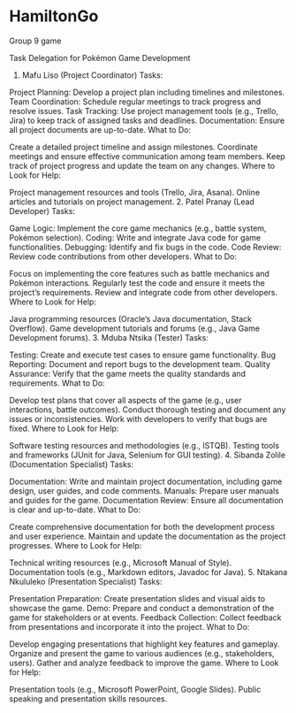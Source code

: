 # HamiltonGo
Group 9 game

Task Delegation for Pokémon Game Development
1. Mafu Liso (Project Coordinator)
Tasks:

Project Planning: Develop a project plan including timelines and milestones.
Team Coordination: Schedule regular meetings to track progress and resolve issues.
Task Tracking: Use project management tools (e.g., Trello, Jira) to keep track of assigned tasks and deadlines.
Documentation: Ensure all project documents are up-to-date.
What to Do:

Create a detailed project timeline and assign milestones.
Coordinate meetings and ensure effective communication among team members.
Keep track of project progress and update the team on any changes.
Where to Look for Help:

Project management resources and tools (Trello, Jira, Asana).
Online articles and tutorials on project management.
2. Patel Pranay (Lead Developer)
Tasks:

Game Logic: Implement the core game mechanics (e.g., battle system, Pokémon selection).
Coding: Write and integrate Java code for game functionalities.
Debugging: Identify and fix bugs in the code.
Code Review: Review code contributions from other developers.
What to Do:

Focus on implementing the core features such as battle mechanics and Pokémon interactions.
Regularly test the code and ensure it meets the project’s requirements.
Review and integrate code from other developers.
Where to Look for Help:

Java programming resources (Oracle’s Java documentation, Stack Overflow).
Game development tutorials and forums (e.g., Java Game Development forums).
3. Mduba Ntsika (Tester)
Tasks:

Testing: Create and execute test cases to ensure game functionality.
Bug Reporting: Document and report bugs to the development team.
Quality Assurance: Verify that the game meets the quality standards and requirements.
What to Do:

Develop test plans that cover all aspects of the game (e.g., user interactions, battle outcomes).
Conduct thorough testing and document any issues or inconsistencies.
Work with developers to verify that bugs are fixed.
Where to Look for Help:

Software testing resources and methodologies (e.g., ISTQB).
Testing tools and frameworks (JUnit for Java, Selenium for GUI testing).
4. Sibanda Zolile (Documentation Specialist)
Tasks:

Documentation: Write and maintain project documentation, including game design, user guides, and code comments.
Manuals: Prepare user manuals and guides for the game.
Documentation Review: Ensure all documentation is clear and up-to-date.
What to Do:

Create comprehensive documentation for both the development process and user experience.
Maintain and update the documentation as the project progresses.
Where to Look for Help:

Technical writing resources (e.g., Microsoft Manual of Style).
Documentation tools (e.g., Markdown editors, Javadoc for Java).
5. Ntakana Nkululeko (Presentation Specialist)
Tasks:

Presentation Preparation: Create presentation slides and visual aids to showcase the game.
Demo: Prepare and conduct a demonstration of the game for stakeholders or at events.
Feedback Collection: Collect feedback from presentations and incorporate it into the project.
What to Do:

Develop engaging presentations that highlight key features and gameplay.
Organize and present the game to various audiences (e.g., stakeholders, users).
Gather and analyze feedback to improve the game.
Where to Look for Help:

Presentation tools (e.g., Microsoft PowerPoint, Google Slides).
Public speaking and presentation skills resources.
